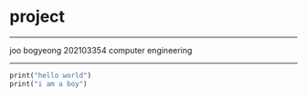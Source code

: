 # project


---
joo bogyeong 202103354 computer engineering
***

```def function(): 
print("hello world")
print("i am a boy")
